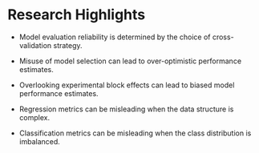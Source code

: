 # Research Highlights

- Model evaluation reliability is determined by the choice of cross-validation strategy.

- Misuse of model selection can lead to over-optimistic performance estimates.

- Overlooking experimental block effects can lead to biased model performance estimates.

- Regression metrics can be misleading when the data structure is complex.

- Classification metrics can be misleading when the class distribution is imbalanced.